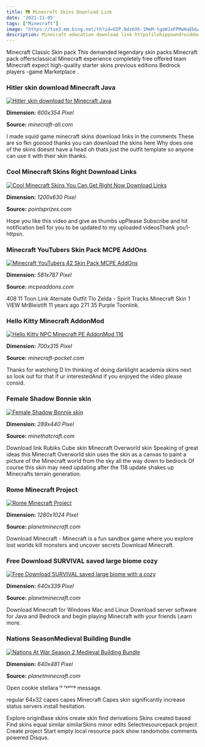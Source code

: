 ```yaml
---
title: 📷 Minecraft Skins Download Link
date: '2021-11-05'
tags: ["Minecraft"]
image: "https://tse3.mm.bing.net/th?id=OIP.Ndz6Xh-1MeM-tgaWJaFPMwHaEb&amp;pid=15.1"
description: Minecraft education download link httpsfilehippoandroiddownload_minecraft education edition.
---
```




Minecraft Classic Skin pack This demanded legendary skin packs Minecraft pack offersclassical Minecraft experience completely free offered team Minecraft expect high-quality starter skins previous editions Bedrock players -game Marketplace .



### Hitler skin download Minecraft Java

[![Hitler skin download for Minecraft Java](https://minecraft-all.com/wp-content/uploads/2020/12/Minecraft-HD-skins-download-600x354.jpg)](https://minecraft-all.com/wp-content/uploads/2020/12/Minecraft-HD-skins-download-600x354.jpg)


**Dimension:** _600x354 Pixel_ 

**Source:** _minecraft-all.com_ 


I made squid game minecraft skins download links in the comments These are so fkn gooood thanks you can download the skins here Why does one of the skins doesnt have a head oh thats just the outfit template so anyone can use it with their skin thanks.


### Cool Minecraft Skins Right Download Links

[![Cool Minecraft Skins You Can Get Right Now Download Links](https://pointsprizes-blog.s3-accelerate.amazonaws.com/og/1053.jpg)](https://pointsprizes-blog.s3-accelerate.amazonaws.com/og/1053.jpg)


**Dimension:** _1200x630 Pixel_ 

**Source:** _pointsprizes.com_ 


Hope you like this video and give as thumbs upPlease Subscribe and hit notification bell for you to be updated to my uploaded videosThank you1-httpsn.


### Minecraft YouTubers Skin Pack MCPE AddOns 

[![Minecraft YouTubers 42 Skin Pack  MCPE AddOns ](https://mcpeaddons.com/wp-content/uploads/2020/11/minecraft-youtubers-20_05.png)](https://mcpeaddons.com/wp-content/uploads/2020/11/minecraft-youtubers-20_05.png)


**Dimension:** _581x787 Pixel_ 

**Source:** _mcpeaddons.com_ 


408 11 Toon Link Aternate Outfit Tlo Zelda - Spirit Tracks Minecraft Skin 1 VIEW MrBleistift 11 years ago 271 35 Purple Toonlink.


### Hello Kitty Minecraft AddonMod 

[![Hello Kitty NPC Minecraft PE AddonMod 116](https://minecraft-pocket.com/uploads/posts/2020-10/1603437313_hello-kitty-npc_11.png)](https://minecraft-pocket.com/uploads/posts/2020-10/1603437313_hello-kitty-npc_11.png)


**Dimension:** _700x315 Pixel_ 

**Source:** _minecraft-pocket.com_ 


Thanks for watching D Im thinking of doing darklight academia skins next so look out for that if ur interestedAnd if you enjoyed the video please consid.


### Female Shadow Bonnie skin

[![Female Shadow Bonnie skin](https://www.minethatcraft.com/wp-content/uploads/2018/12/Female-Shadow-Bonnie-3D.png)](https://www.minethatcraft.com/wp-content/uploads/2018/12/Female-Shadow-Bonnie-3D.png)


**Dimension:** _289x440 Pixel_ 

**Source:** _minethatcraft.com_ 


Download link Rubiks Cube skin Minecraft Overworld skin Speaking of great ideas this Minecraft Overworld skin uses the skin as a canvas to paint a picture of the Minecraft world from the sky all the way down to bedrock Of course this skin may need updating after the 118 update shakes up Minecrafts terrain generation.


### Rome Minecraft Project

[![Rome Minecraft Project](https://static.planetminecraft.com/files/resource_media/screenshot/1143/2_708593.jpg)](https://static.planetminecraft.com/files/resource_media/screenshot/1143/2_708593.jpg)


**Dimension:** _1280x1024 Pixel_ 

**Source:** _planetminecraft.com_ 


Download Minecraft - Minecraft is a fun sandbox game where you explore lost worlds kill monsters and uncover secrets Download Minecraft.


### Free Download SURVIVAL saved large biome cozy 

[![Free Download SURVIVAL  saved large biome with a cozy ](https://static.planetminecraft.com/files/resource_media/screenshot/1406/2014-02-07_163614.jpg)](https://static.planetminecraft.com/files/resource_media/screenshot/1406/2014-02-07_163614.jpg)


**Dimension:** _640x339 Pixel_ 

**Source:** _planetminecraft.com_ 


Download Minecraft for Windows Mac and Linux Download server software for Java and Bedrock and begin playing Minecraft with your friends Learn more.


### Nations SeasonMedieval Building Bundle 

[![Nations At War Season 2 Medieval Building Bundle ](https://static.planetminecraft.com/files/resource_media/screenshot/1246/lighthouse_4173567.jpg)](https://static.planetminecraft.com/files/resource_media/screenshot/1246/lighthouse_4173567.jpg)


**Dimension:** _640x481 Pixel_ 

**Source:** _planetminecraft.com_ 



Open cookie stellara ⁱˢ ᵗʸᵖⁱⁿᵍ message.


 regular 64x32 capes capes Minecraft Capes skin significantly increase status servers install hesitation.


Explore originBase skins create skin find derivations Skins created based Find skins equal similar similarSkins minor edits Selectresourcepack project Create project Start empty local resource pack show randomobs comments powered Disqus.




